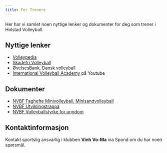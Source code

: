 ```yaml
---
title: For Trenere
---
```


Her har vi samlet noen nyttige lenker og dokumenter for deg som trener i Holstad
Volleyball.

## Nyttige lenker

- [Volleypedia](https://wiki.volleyball.no/trenar/)
- [Skadefri Volleyball](https://www.skadefri.no/idretter/volleyball/skadefri-volleyball/)
- [ØvelsesBank, Dansk volleyball](https://volleyball.dk/oevelsesbanken/)
- [International Volleyball Academy](https://www.youtube.com/@InternationalVolleyballAcademy) på Youtube

## Dokumenter

- [NVBF Faghefte Minivolleyball, Minisandvolleyball](/dokumenter/nvbf_faghefte-mini_ungdom.pdf)
- [NVBF Utviklingstrappa](/dokumenter/nvbf_utviklingstrappa_15mai.pdf)
- [NVBF Volleyballstyrke for ungdom](static/dokumenter/nvbf_volleyballstyrke-for-ungdom.pdf)

## Kontaktinformasjon

Kontakt sportslig ansvarlig i klubben **Vinh Vo-Ma** via Spond om du har noen
spørsmål.
